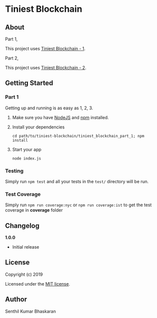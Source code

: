 # Tiniest Blockchain
 
> 

## About

Part 1,

This project uses [Tiniest Blockchain - 1](https://medium.com/crypto-currently/lets-build-the-tiniest-blockchain-e70965a248b).


Part 2,

This project uses [Tiniest Blockchain - 2](https://medium.com/crypto-currently/lets-make-the-tiniest-blockchain-bigger-ac360a328f4d).


## Getting Started

### Part 1

Getting up and running is as easy as 1, 2, 3.

1. Make sure you have [NodeJS](https://nodejs.org/) and [npm](https://www.npmjs.com/) installed.
2. Install your dependencies

    ```
    cd path/to/tiniest-blockchain/tiniest_blockchain_part_1; npm install
    ```

3. Start your app

    ```
    node index.js
    ```

### Testing

Simply run `npm test` and all your tests in the `test/` directory will be run.

### Test Coverage

Simply run `npm run coverage:nyc` or `npm run coverage:ist` to get the test coverage in  **coverage** folder

## Changelog

__1.0.0__

- Initial release

## License

Copyright (c) 2019

Licensed under the [MIT license](LICENSE).

## Author

Senthil Kumar Bhaskaran